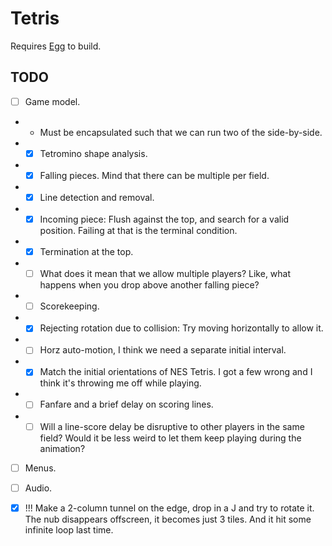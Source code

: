 # Tetris

Requires [Egg](https://github.com/aksommerville/egg) to build.

## TODO

- [ ] Game model.
- - Must be encapsulated such that we can run two of the side-by-side.
- - [x] Tetromino shape analysis.
- - [x] Falling pieces. Mind that there can be multiple per field.
- - [x] Line detection and removal.
- - [x] Incoming piece: Flush against the top, and search for a valid position. Failing at that is the terminal condition.
- - [x] Termination at the top.
- - [ ] What does it mean that we allow multiple players? Like, what happens when you drop above another falling piece?
- - [ ] Scorekeeping.
- - [x] Rejecting rotation due to collision: Try moving horizontally to allow it.
- - [ ] Horz auto-motion, I think we need a separate initial interval.
- - [x] Match the initial orientations of NES Tetris. I got a few wrong and I think it's throwing me off while playing.
- - [ ] Fanfare and a brief delay on scoring lines.
- - [ ] Will a line-score delay be disruptive to other players in the same field? Would it be less weird to let them keep playing during the animation?
- [ ] Menus.
- [ ] Audio.
- [x] !!! Make a 2-column tunnel on the edge, drop in a J and try to rotate it. The nub disappears offscreen, it becomes just 3 tiles. And it hit some infinite loop last time.

